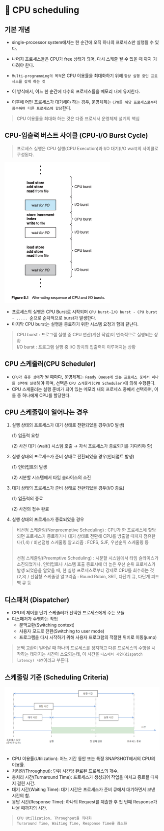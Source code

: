 # 📌 CPU scheduling 
## 기본 개념
- single-processor system에서는 한 순간에 오직 하나의 프로세스만 실행될 수 있다.
- 나머지 프로세스들은 CPU가 free 상태가 되어, 다시 스케줄 될 수 있을 때 까지 기다려야 한다.

- `Multi-programming의 목적`은 CPU 이용률을 최대화하기 위해 `항상 실행 중인 프로세스를 갖게 하는 것`
- 이 방식에서, 어느 한 순간에 다수의 프로세스들을 메모리 내에 유지한다.
- 이후에 어떤 프로세스가 대기해야 하는 경우, 운영체제는 `CPU를 해당 프로세스로부터 회수하여 다른 프로세스에 할당`한다.

>CPU 이용률을 최대화 하는 것은 다중 프로세서 운영체제 설계의 핵심

## CPU-입출력 버스트 사이클 (CPU-I/O Burst Cycle)

>프로세스 실행은 CPU 실행(CPU Execution)과 I/O 대기(I/O wait)의 사이클로 구성된다.

![alt text](img/os_sceduling_01.png)

- 프로세스의 실행은 CPU Burst로 시작되며 `CPU burst-I/O burst - CPU burst - ..... `순으로 순차적으로 burst가 발생한다.
- 마지막 CPU burst는 실행을 종료하기 위한 시스템 요청과 함께 끝난다.

>CPU burst : 프로그램 실행 중 CPU 연산(계산 작업)이 연속적으로 실행되는 상황<br>
>I/O burst : 프로그램 실행 중 I/O 장치의 입출력이 이루어지는 상황

## CPU 스케줄러(CPU Scheduler)
- `CPU가 유휴 상태`가 될 때마다, 운영체제는 `Ready Queue에 있는 프로세스 중에서 하나를 선택해 실행`해야 하며, 선택은 `CPU 스케줄러(CPU Scheduler)`에 의해 수행된다.
- CPU 스케줄러는 실행 준비가 되어 있는 메모리 내의 프로세스 중에서 선택하여, 이들 중 하나에게 CPU를 할당한다.

## CPU 스케줄링이 일어나는 경우

1. 실행 상태의 프로세스가 대기 상태로 전환되었을 경우(I/O 발생)

     (1) 입출력 요청

     (2) 사건 대기 (wait() 시스템 호출 → 자식 프로세스가 종료되기를 기다려야 함)


2. 실행 상태의 프로세스가 준비 상태로 전환되었을 경우(인터럽트 발생)

     (1) 인터럽트의 발생

     (2) 시분할 시스템에서 타임 슬라이스의 소진


3. 대기 상태의 프로세스가 준비 상태로 전환되었을 경우(I/O 종료)

     (1) 입출력의 종료

     (2) 사건의 접수 완료

4. 실행 상태의 프로세스가 종료되었을 경우

> 비선점 스케줄링(Nonpreemptive Scheduling) :  CPU가 한 프로세스에 할당되면 프로세스가 종료하거나 대기 상태로 전환해 CPU를 방출할 때까지 점유한다(1,4) / 비선점형 스케줄링 알고리즘 : FCFS, SJF, 우선순위 스케줄링 등
> 
> <br>
> 선점 스케줄링(Preemptive Scheduling) : 시분할 시스템에서 타임 슬라이스가 소진되었거나, 인터럽트나 시스템 호출 종료시에 더 높은 우선 순위 프로세스가 발생 되었음을 알았을 때, 현 실행 프로세스로부터 강제로 CPU를 회수하는 것(2,3) / 선점형 스케줄링 알고리즘 : Round Robin, SRT, 다단계 큐, 다단계 피드백 큐 등


## 디스패처 (Dispatcher)
- CPU의 제어를 단기 스케줄러가 선택한 프로세스에게 주는 모듈
- 디스패처가 수행하는 작업
  - 문맥교환(Switching context)
  - 사용자 모드로 전환(Switching to user mode)
  - 프로그램을 다시 시작하기 위해 사용자 프로그램의 적절한 위치로 이동(jump)
  
>문맥 교환이 일어날 때 하나의 프로세스를 정지하고 다른 프로세스의 수행을 시작하는 데까지는 시간이 소요되는데,
이 시간을 `디스패치 지연(dispatch latency) 시간`이라고 부른다.

## 스케줄링 기준 (Scheduling Criteria)
![alt text](img/os_sceduling_02.png)
- CPU 이용률(Utilization): 어느 기간 동안 또는 특정 SNAPSHOT에서의 CPU의 이용률.
- 처리량(Throughput): 단위 시간당 완료된 프로세스의 개수.
- 총처리 시간(Turnaround Time): 프로세스가 생성되어 작업을 마치고 종료될 때까지 걸린 시간.
- 대기 시간(Waiting Time): 대기 시간은 프로세스가 준비 큐에서 대기하면서 보낸 시간의 합.
- 응답 시간(Response Time): 하나의 Request를 제출한 후 첫 번째 Response가 나올 때까지의 시간.

>`CPU Utilization, Throughput을 최대화`<br> `Turaround Time, Waiting Time, Response Time을 최소화`
